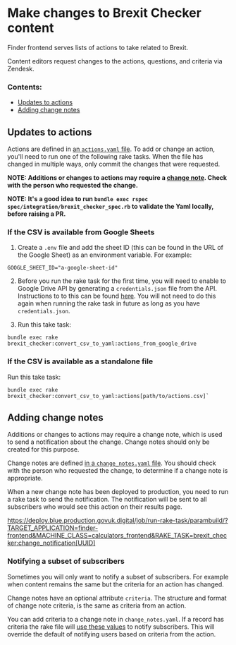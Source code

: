 # Make changes to Brexit Checker content

Finder frontend serves lists of actions to take related to Brexit.

Content editors request changes to the actions, questions, and criteria via
Zendesk.

### Contents:

- [Updates to actions](#updates-to-actions)
- [Adding change notes](#adding-change-notes)

## Updates to actions

Actions are defined in [an `actions.yaml` file](https://github.com/alphagov/finder-frontend/blob/master/lib/brexit_checker/actions.yaml). To add or change an action, you'll need to run one of the following rake tasks. When the file has changed in multiple ways, only commit the changes that were requested.

**NOTE: Additions or changes to actions may require a [change note](#adding-change-notes). Check with the person who requested the change.**

**NOTE: It's a good idea to run `bundle exec rspec spec/integration/brexit_checker_spec.rb` to validate the Yaml locally, before raising a PR.**

### If the CSV is available from Google Sheets
1. Create a `.env` file and add the sheet ID (this can be found in the URL of the Google Sheet) as an environment variable. For example:

```
GOOGLE_SHEET_ID="a-google-sheet-id"
```

2. Before you run the rake task for the first time, you will need to enable to Google Drive API by generating a `credentials.json` file from the API.  Instructions to to this can be found [here](https://developers.google.com/drive/api/v3/quickstart/ruby).  You will not need to do this again when running the rake task in future as long as you have `credentials.json`.

3. Run this take task:

```
bundle exec rake brexit_checker:convert_csv_to_yaml:actions_from_google_drive
```

### If the CSV is available as a standalone file

Run this take task:

```
bundle exec rake brexit_checker:convert_csv_to_yaml:actions[path/to/actions.csv]`
```

## Adding change notes

Additions or changes to actions may require a change note, which is used to send a notification about the change. Change notes should only be created for this purpose.

Change notes are defined [in a `change_notes.yaml` file](https://github.com/alphagov/finder-frontend/blob/master/lib/brexit_checker/change_notes.yaml). You should check with the person who requested the change, to determine if a change note is appropriate.

When a new change note has been deployed to production, you need to run a rake task to send the notification. The notification will be sent to all subscribers who would see this action on their results page.

https://deploy.blue.production.govuk.digital/job/run-rake-task/parambuild/?TARGET_APPLICATION=finder-frontend&MACHINE_CLASS=calculators_frontend&RAKE_TASK=brexit_checker:change_notification[UUID]

### Notifying a subset of subscribers

Sometimes you will only want to notify a subset of subscribers. For example when content remains the same but the criteria for an action has changed.

Change notes have an optional attribute `criteria`. The structure and format of change note criteria, is the same as criteria from an action.

You can add criteria to a change note in `change_notes.yaml`. If a record has criteria the rake file will [use these values](https://github.com/alphagov/finder-frontend/blob/0979c94ec51ba38f8d574569ffd51ffea55f13a6/lib/tasks/brexit_checker/change_notifications.rake#L10) to notify subscribers. This will override the default of notifying users based on criteria from the action.

